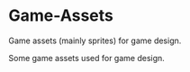 # Game-Assets
Game assets (mainly sprites) for game design.

Some game assets used for game design.
